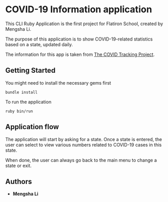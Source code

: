 # COVID-19 Information application

This CLI Ruby Application is the first project for Flatiron School, created by Mengsha Li.

The purpose of this application is to show COVID-19-related statistics based on a state, updated daily.

The information for this app is taken from [The COVID Tracking Project](https://covidtracking.com/data/api).

## Getting Started

You might need to install the necessary gems first

    bundle install

To run the application

    ruby bin/run

## Application flow

The application will start by asking for a state. Once a state is entered, the user can select to view various numbers related to COVID-19 cases in this state. 

When done, the user can always go back to the main menu to change a state or exit.

## Authors

  - **Mengsha Li**